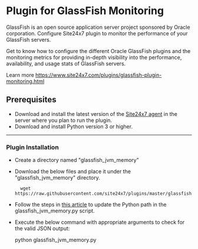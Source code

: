 Plugin for GlassFish Monitoring
===========

GlassFish is an open source application server project sponsored by Oracle corporation. Configure Site24x7 plugin to monitor the performance of your GlassFish servers.

Get to know how to configure the different Oracle GlassFish plugins and the monitoring metrics for providing in-depth visibility into the performance, availability, and usage stats of GlassFish servers.

Learn more https://www.site24x7.com/plugins/glassfish-plugin-monitoring.html
## Prerequisites

- Download and install the latest version of the [Site24x7 agent](https://www.site24x7.com/app/client#/admin/inventory/add-monitor) in the server where you plan to run the plugin.
- Download and install Python version 3 or higher.

---

### Plugin Installation  

- Create a directory named "glassfish_jvm_memory"

- Download the below files and place it under the "glassfish_jvm_memory" directory.

		wget https://raw.githubusercontent.com/site24x7/plugins/master/glassfish_jvm_memory/glassfish_jvm_memory.py

- Follow the steps in [this article](https://support.site24x7.com/portal/en/kb/articles/updating-python-path-in-a-plugin-script-for-linux-servers) to update the Python path in the glassfish_jvm_memory.py script.
  
- Execute the below command with appropriate arguments to check for the valid JSON output:

    python glassfish_jvm_memory.py
